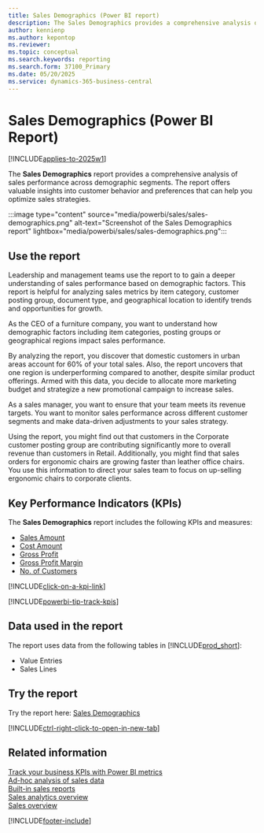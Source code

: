 ```yaml
---
title: Sales Demographics (Power BI report)
description: The Sales Demographics provides a comprehensive analysis of sales performance across different demographic segments, offering valuable insights into customer behavior and preferences to optimize sales strategies.
author: kennienp
ms.author: kepontop
ms.reviewer: 
ms.topic: conceptual
ms.search.keywords: reporting
ms.search.form: 37100_Primary
ms.date: 05/20/2025
ms.service: dynamics-365-business-central
---
```


# Sales Demographics (Power BI Report)

[!INCLUDE[applies-to-2025w1](includes/applies-to-2025w1.md)]

The **Sales Demographics** report provides a comprehensive analysis of sales performance across demographic segments. The report offers valuable insights into customer behavior and preferences that can help you optimize sales strategies.

:::image type="content" source="media/powerbi/sales/sales-demographics.png" alt-text="Screenshot of the Sales Demographics report" lightbox="media/powerbi/sales/sales-demographics.png":::

## Use the report

Leadership and management teams use the report to to gain a deeper understanding of sales performance based on demographic factors. This report is helpful for analyzing sales metrics by item category, customer posting group, document type, and geographical location to identify trends and opportunities for growth.

As the CEO of a furniture company, you want to understand how demographic factors including item categories, posting groups or geographical regions impact sales performance.

By analyzing the report, you discover that domestic customers in urban areas account for 60% of your total sales. Also, the report uncovers that one region is underperforming compared to another, despite similar product offerings. Armed with this data, you decide to allocate more marketing budget and strategize a new promotional campaign to increase sales.

As a sales manager, you want to ensure that your team meets its revenue targets. You want to monitor sales performance across different customer segments and make data-driven adjustments to your sales strategy.

Using the report, you might find out that customers in the Corporate customer posting group are contributing significantly more to overall revenue than customers in Retail. Additionally, you might find that sales orders for ergonomic chairs are growing faster than leather office chairs. You use this information to direct your sales team to focus on up-selling ergonomic chairs to corporate clients.

## Key Performance Indicators (KPIs)

The **Sales Demographics** report includes the following KPIs and measures:

- [Sales Amount](sales-powerbi-sales-kpis.md#sales-amount)
- [Cost Amount](sales-powerbi-sales-kpis.md#cost-amount)
- [Gross Profit](sales-powerbi-sales-kpis.md#gross-profit)
- [Gross Profit Margin](sales-powerbi-sales-kpis.md#gross-profit-margin)
- [No. of Customers](sales-powerbi-sales-kpis.md#no-of-customers)

[!INCLUDE[click-on-a-kpi-link](includes/click-on-a-kpi-link.md)]

[!INCLUDE[powerbi-tip-track-kpis](includes/powerbi-tip-track-kpis.md)]

## Data used in the report

The report uses data from the following tables in [!INCLUDE[prod_short](includes/prod_short.md)]:

- Value Entries
- Sales Lines

## Try the report

Try the report here: [Sales Demographics](https://businesscentral.dynamics.com?page=37100)

[!INCLUDE[ctrl-right-click-to-open-in-new-tab](includes/ctrl-right-click-to-open-in-new-tab.md)]

## Related information

[Track your business KPIs with Power BI metrics](track-kpis-with-power-bi-metrics.md)  
[Ad-hoc analysis of sales data](ad-hoc-analysis-sales.md)  
[Built-in sales reports](sales-reports.md)  
[Sales analytics overview](sales-analytics-overview.md)  
[Sales overview](sales-manage-sales.md)  

[!INCLUDE[footer-include](includes/footer-banner.md)]
